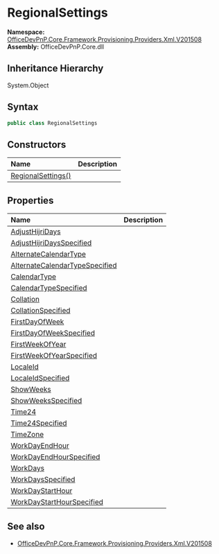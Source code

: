# RegionalSettings
  

**Namespace:** [OfficeDevPnP.Core.Framework.Provisioning.Providers.Xml.V201508](OfficeDevPnP.Core.Framework.Provisioning.Providers.Xml.V201508.md)  
**Assembly:** OfficeDevPnP.Core.dll  
## Inheritance Hierarchy
System.Object  
## Syntax
```C#
public class RegionalSettings
```
## Constructors
|**Name**|**Description**|
|:-----|:-----|
| [RegionalSettings()](OfficeDevPnP.Core.Framework.Provisioning.Providers.Xml.V201508.RegionalSettings.ctor1.md) | 
## Properties
|**Name**|**Description**|
|:-----|:-----|
| [AdjustHijriDays](OfficeDevPnP.Core.Framework.Provisioning.Providers.Xml.V201508.RegionalSettings.AdjustHijriDays.md) | 
| [AdjustHijriDaysSpecified](OfficeDevPnP.Core.Framework.Provisioning.Providers.Xml.V201508.RegionalSettings.AdjustHijriDaysSpecified.md) | 
| [AlternateCalendarType](OfficeDevPnP.Core.Framework.Provisioning.Providers.Xml.V201508.RegionalSettings.AlternateCalendarType.md) | 
| [AlternateCalendarTypeSpecified](OfficeDevPnP.Core.Framework.Provisioning.Providers.Xml.V201508.RegionalSettings.AlternateCalendarTypeSpecified.md) | 
| [CalendarType](OfficeDevPnP.Core.Framework.Provisioning.Providers.Xml.V201508.RegionalSettings.CalendarType.md) | 
| [CalendarTypeSpecified](OfficeDevPnP.Core.Framework.Provisioning.Providers.Xml.V201508.RegionalSettings.CalendarTypeSpecified.md) | 
| [Collation](OfficeDevPnP.Core.Framework.Provisioning.Providers.Xml.V201508.RegionalSettings.Collation.md) | 
| [CollationSpecified](OfficeDevPnP.Core.Framework.Provisioning.Providers.Xml.V201508.RegionalSettings.CollationSpecified.md) | 
| [FirstDayOfWeek](OfficeDevPnP.Core.Framework.Provisioning.Providers.Xml.V201508.RegionalSettings.FirstDayOfWeek.md) | 
| [FirstDayOfWeekSpecified](OfficeDevPnP.Core.Framework.Provisioning.Providers.Xml.V201508.RegionalSettings.FirstDayOfWeekSpecified.md) | 
| [FirstWeekOfYear](OfficeDevPnP.Core.Framework.Provisioning.Providers.Xml.V201508.RegionalSettings.FirstWeekOfYear.md) | 
| [FirstWeekOfYearSpecified](OfficeDevPnP.Core.Framework.Provisioning.Providers.Xml.V201508.RegionalSettings.FirstWeekOfYearSpecified.md) | 
| [LocaleId](OfficeDevPnP.Core.Framework.Provisioning.Providers.Xml.V201508.RegionalSettings.LocaleId.md) | 
| [LocaleIdSpecified](OfficeDevPnP.Core.Framework.Provisioning.Providers.Xml.V201508.RegionalSettings.LocaleIdSpecified.md) | 
| [ShowWeeks](OfficeDevPnP.Core.Framework.Provisioning.Providers.Xml.V201508.RegionalSettings.ShowWeeks.md) | 
| [ShowWeeksSpecified](OfficeDevPnP.Core.Framework.Provisioning.Providers.Xml.V201508.RegionalSettings.ShowWeeksSpecified.md) | 
| [Time24](OfficeDevPnP.Core.Framework.Provisioning.Providers.Xml.V201508.RegionalSettings.Time24.md) | 
| [Time24Specified](OfficeDevPnP.Core.Framework.Provisioning.Providers.Xml.V201508.RegionalSettings.Time24Specified.md) | 
| [TimeZone](OfficeDevPnP.Core.Framework.Provisioning.Providers.Xml.V201508.RegionalSettings.TimeZone.md) | 
| [WorkDayEndHour](OfficeDevPnP.Core.Framework.Provisioning.Providers.Xml.V201508.RegionalSettings.WorkDayEndHour.md) | 
| [WorkDayEndHourSpecified](OfficeDevPnP.Core.Framework.Provisioning.Providers.Xml.V201508.RegionalSettings.WorkDayEndHourSpecified.md) | 
| [WorkDays](OfficeDevPnP.Core.Framework.Provisioning.Providers.Xml.V201508.RegionalSettings.WorkDays.md) | 
| [WorkDaysSpecified](OfficeDevPnP.Core.Framework.Provisioning.Providers.Xml.V201508.RegionalSettings.WorkDaysSpecified.md) | 
| [WorkDayStartHour](OfficeDevPnP.Core.Framework.Provisioning.Providers.Xml.V201508.RegionalSettings.WorkDayStartHour.md) | 
| [WorkDayStartHourSpecified](OfficeDevPnP.Core.Framework.Provisioning.Providers.Xml.V201508.RegionalSettings.WorkDayStartHourSpecified.md) | 
## See also
- [OfficeDevPnP.Core.Framework.Provisioning.Providers.Xml.V201508](OfficeDevPnP.Core.Framework.Provisioning.Providers.Xml.V201508.md)
